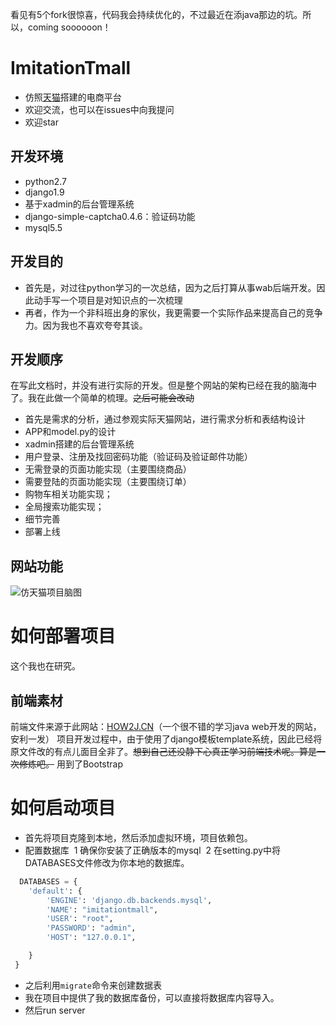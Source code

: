 看见有5个fork很惊喜，代码我会持续优化的，不过最近在添java那边的坑。所以，coming soooooon！
# ImitationTmall
+ 仿照[天猫]()搭建的电商平台
+ 欢迎交流，也可以在issues中向我提问
+ 欢迎star

## 开发环境
+ python2.7
+ django1.9
+ 基于xadmin的后台管理系统
+ django-simple-captcha0.4.6：验证码功能
+ mysql5.5

## 开发目的
+ 首先是，对过往python学习的一次总结，因为之后打算从事wab后端开发。因此动手写一个项目是对知识点的一次梳理
+ 再者，作为一个非科班出身的家伙，我更需要一个实际作品来提高自己的竞争力。因为我也不喜欢夸夸其谈。

## 开发顺序
在写此文档时，并没有进行实际的开发。但是整个网站的架构已经在我的脑海中了。我在此做一个简单的梳理。<del>之后可能会改动</del>
+ 首先是需求的分析，通过参观实际天猫网站，进行需求分析和表结构设计
+ APP和model.py的设计
+ xadmin搭建的后台管理系统
+ 用户登录、注册及找回密码功能（验证码及验证邮件功能）
+ 无需登录的页面功能实现（主要围绕商品）
+ 需要登陆的页面功能实现（主要围绕订单）
+ 购物车相关功能实现；
+ 全局搜索功能实现；
+ 细节完善
+ 部署上线

## 网站功能
![仿天猫项目脑图](https://github.com/Liweimin0512/ImitationTmall/blob/master/XMindtmall.png?raw=true)

# 如何部署项目
这个我也在研究。

## 前端素材
前端文件来源于此网站：[HOW2J.CN](http://how2j.cn/)（一个很不错的学习java web开发的网站，安利一发）
项目开发过程中，由于使用了django模板template系统，因此已经将原文件改的有点儿面目全非了。<del>想到自己还没静下心真正学习前端技术呢。算是一次修炼吧。</del>
用到了Bootstrap

# 如何启动项目
+ 首先将项目克隆到本地，然后添加虚拟环境，项目依赖包。
+ 配置数据库
  1 确保你安装了正确版本的mysql
  2 在setting.py中将DATABASES文件修改为你本地的数据库。
```python
  DATABASES = {
    'default': {
        'ENGINE': 'django.db.backends.mysql',
        'NAME': "imitationtmall",
        'USER': "root",
        'PASSWORD': "admin",
        'HOST': "127.0.0.1",

    }
 }
```

+ 之后利用```migrate```命令来创建数据表
+ 我在项目中提供了我的数据库备份，可以直接将数据库内容导入。
+ 然后run server



